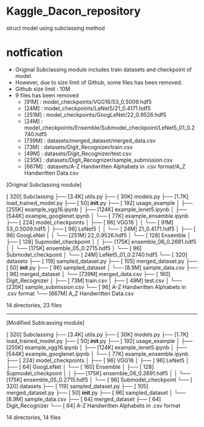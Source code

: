 # Kaggle_Dacon_repository
struct model using subclassing method

# notfication
- Original Subclassing module includes train datasets and checkpoint of model.
- However, due to size limit of Github, some files has been removed.
- Github size limit : 10M
- 9 files has been removed
    - [91M]     :   model_checkpoints/VGG16/53_0.5009.hdf5
    - [24M]     :   model_checkpoints/LeNet5/21_0.4171.hdf5
    - [251M]    :   model_checkpoints/GoogLeNet/22_0.9526.hdf5
    - [24M]     :   model_checkpoints/Ensemble/Submodel_checkpoint/LeNet5_01_0.2740.hdf5
    - [739M]    :   datasets/merged_dataset/merged_data.csv
    - [73M]     :   datasets/Digit_Recognizer/train.csv
    - [49M]     :   datasets/Digit_Recognizer/test.csv
    - [235K]    :   datasets/Digit_Recognizer/sample_submission.csv
    - [667M]    :   datasets/A-Z Handwritten Alphabets in .csv format/A_Z Handwritten Data.csv


[Original Subclassing module]

[ 320]  Subclassing
├── [3.4K]  utils.py
├── [ 30K]  models.py
├── [1.7K]  load_trained_model.py
├── [  50]  ____init____.py
├── [ 192]  usage_example
│   ├── [255K]  example_vgg16.ipynb
│   ├── [124K]  example_lenet5.ipynb
│   ├── [544K]  example_googlenet.ipynb
│   └── [ 77K]  example_ensemble.ipynb
├── [ 224]  model_checkpoints
│   ├── [  96]  VGG16
│   │   └── [ 91M]  53_0.5009.hdf5
│   ├── [  96]  LeNet5
│   │   └── [ 24M]  21_0.4171.hdf5
│   ├── [  96]  GoogLeNet
│   │   └── [251M]  22_0.9526.hdf5
│   └── [ 128]  Ensemble
│       ├── [ 128]  Supmodel_checkpoint
│       │   ├── [175K]  ensemble_06_0.2691.hdf5
│       │   └── [175K]  ensemble_05_0.2715.hdf5
│       └── [  96]  Submodel_checkpoint
│           └── [ 24M]  LeNet5_01_0.2740.hdf5
└── [ 320]  datasets
    ├── [ 119]  sampled_dataset.py
    ├── [ 105]  merged_dataset.py
    ├── [  50]  ____init____.py
    ├── [  96]  sampled_dataset
    │   └── [8.9M]  sample_data.csv
    ├── [  96]  merged_dataset
    │   └── [739M]  merged_data.csv
    ├── [ 160]  Digit_Recognizer
    │   ├── [ 73M]  train.csv
    │   ├── [ 49M]  test.csv
    │   └── [235K]  sample_submission.csv
    └── [  96]  A-Z Handwritten Alphabets in .csv format
        └── [667M]  A_Z Handwritten Data.csv

14 directories, 23 files

------------------------------------------------------------------------

[Modified Sublcassing module]

[ 320]  Subclassing
├── [3.4K]  utils.py
├── [ 30K]  models.py
├── [1.7K]  load_trained_model.py
├── [  50]  ____init____.py
├── [ 192]  usage_example
│   ├── [255K]  example_vgg16.ipynb
│   ├── [124K]  example_lenet5.ipynb
│   ├── [544K]  example_googlenet.ipynb
│   └── [ 77K]  example_ensemble.ipynb
├── [ 224]  model_checkpoints
│   ├── [  96]  VGG16
│   ├── [  96]  LeNet5
│   ├── [  64]  GoogLeNet
│   └── [ 160]  Ensemble
│       ├── [ 128]  Supmodel_checkpoint
│       │   ├── [175K]  ensemble_06_0.2691.hdf5
│       │   └── [175K]  ensemble_05_0.2715.hdf5
│       └── [  96]  Submodel_checkpoint
└── [ 320]  datasets
    ├── [ 119]  sampled_dataset.py
    ├── [ 105]  merged_dataset.py
    ├── [  50]  ____init____.py
    ├── [  96]  sampled_dataset
    │   └── [8.9M]  sample_data.csv
    ├── [  64]  merged_dataset
    ├── [  64]  Digit_Recognizer
    └── [  64]  A-Z Handwritten Alphabets in .csv format

14 directories, 14 files